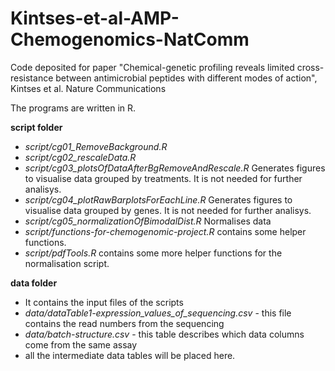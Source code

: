 # Kintses-et-al-AMP-Chemogenomics-NatComm
Code deposited for paper "Chemical-genetic profiling reveals limited cross-resistance between antimicrobial peptides with different modes of action", Kintses et al. Nature Communications


The programs are written in R.

 __script folder__
* _script/cg01_RemoveBackground.R_  
* _script/cg02_rescaleData.R_
* _script/cg03_plotsOfDataAfterBgRemoveAndRescale.R_ Generates figures to visualise data grouped by treatments. It is not needed for  further analisys.
* _script/cg04_plotRawBarplotsForEachLine.R_ Generates figures to visualise data grouped by genes. It is not needed for further analisys.
* _script/cg05_normalizationOfBimodalDist.R_ Normalises data
* _script/functions-for-chemogenomic-project.R_ contains some helper functions.
* _script/pdfTools.R_ contains some more helper functions for the normalisation script.


__data folder__
 * It contains the input files of the scripts 
 * _data/dataTable1-expression_values_of_sequencing.csv_ - this file contains the read numbers from the sequencing
 * _data/batch-structure.csv_ - this table describes which data columns come from the same assay
 * all the intermediate data tables will be placed here.
 
